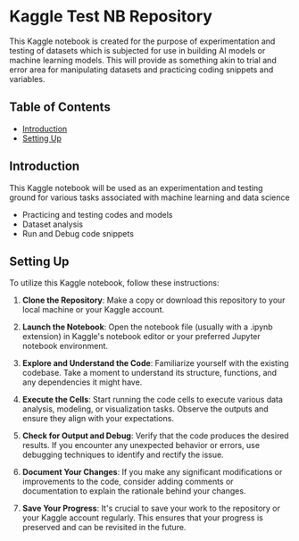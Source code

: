# Kaggle Test NB Repository

This Kaggle notebook is created for the purpose of experimentation and testing of datasets which is subjected for use in building AI models or machine learning models. This will provide as something akin to trial and error area for manipulating datasets and practicing coding snippets and variables.

## Table of Contents

- [Introduction](#introduction)
- [Setting Up](#setting-up)


## Introduction

This Kaggle notebook will be used as an experimentation and testing ground for various tasks associated with machine learning and data science

- Practicing and testing codes and models
- Dataset analysis
- Run and Debug code snippets

## Setting Up

To utilize this Kaggle notebook, follow these instructions:

1. **Clone the Repository**: Make a copy or download this repository to your local machine or your Kaggle account.

2. **Launch the Notebook**: Open the notebook file (usually with a .ipynb extension) in Kaggle's notebook editor or your preferred Jupyter notebook environment.

3. **Explore and Understand the Code**: Familiarize yourself with the existing codebase. Take a moment to understand its structure, functions, and any dependencies it might have.

4. **Execute the Cells**: Start running the code cells to execute various data analysis, modeling, or visualization tasks. Observe the outputs and ensure they align with your expectations.

5. **Check for Output and Debug**: Verify that the code produces the desired results. If you encounter any unexpected behavior or errors, use debugging techniques to identify and rectify the issue.

6. **Document Your Changes**: If you make any significant modifications or improvements to the code, consider adding comments or documentation to explain the rationale behind your changes.

7. **Save Your Progress**: It's crucial to save your work to the repository or your Kaggle account regularly. This ensures that your progress is preserved and can be revisited in the future.

